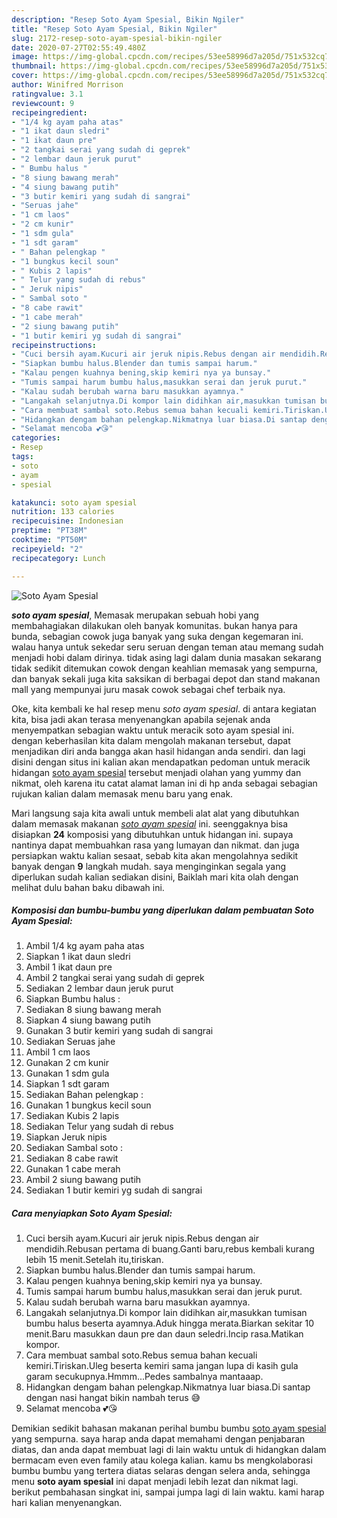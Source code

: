 ```yaml
---
description: "Resep Soto Ayam Spesial, Bikin Ngiler"
title: "Resep Soto Ayam Spesial, Bikin Ngiler"
slug: 2172-resep-soto-ayam-spesial-bikin-ngiler
date: 2020-07-27T02:55:49.480Z
image: https://img-global.cpcdn.com/recipes/53ee58996d7a205d/751x532cq70/soto-ayam-spesial-foto-resep-utama.jpg
thumbnail: https://img-global.cpcdn.com/recipes/53ee58996d7a205d/751x532cq70/soto-ayam-spesial-foto-resep-utama.jpg
cover: https://img-global.cpcdn.com/recipes/53ee58996d7a205d/751x532cq70/soto-ayam-spesial-foto-resep-utama.jpg
author: Winifred Morrison
ratingvalue: 3.1
reviewcount: 9
recipeingredient:
- "1/4 kg ayam paha atas"
- "1 ikat daun sledri"
- "1 ikat daun pre"
- "2 tangkai serai yang sudah di geprek"
- "2 lembar daun jeruk purut"
- " Bumbu halus "
- "8 siung bawang merah"
- "4 siung bawang putih"
- "3 butir kemiri yang sudah di sangrai"
- "Seruas jahe"
- "1 cm laos"
- "2 cm kunir"
- "1 sdm gula"
- "1 sdt garam"
- " Bahan pelengkap "
- "1 bungkus kecil soun"
- " Kubis 2 lapis"
- " Telur yang sudah di rebus"
- " Jeruk nipis"
- " Sambal soto "
- "8 cabe rawit"
- "1 cabe merah"
- "2 siung bawang putih"
- "1 butir kemiri yg sudah di sangrai"
recipeinstructions:
- "Cuci bersih ayam.Kucuri air jeruk nipis.Rebus dengan air mendidih.Rebusan pertama di buang.Ganti baru,rebus kembali kurang lebih 15 menit.Setelah itu,tiriskan."
- "Siapkan bumbu halus.Blender dan tumis sampai harum."
- "Kalau pengen kuahnya bening,skip kemiri nya ya bunsay."
- "Tumis sampai harum bumbu halus,masukkan serai dan jeruk purut."
- "Kalau sudah berubah warna baru masukkan ayamnya."
- "Langakah selanjutnya.Di kompor lain didihkan air,masukkan tumisan bumbu halus beserta ayamnya.Aduk hingga merata.Biarkan sekitar 10 menit.Baru masukkan daun pre dan daun seledri.Incip rasa.Matikan kompor."
- "Cara membuat sambal soto.Rebus semua bahan kecuali kemiri.Tiriskan.Uleg beserta kemiri sama jangan lupa di kasih gula garam secukupnya.Hmmm...Pedes sambalnya mantaaap."
- "Hidangkan dengam bahan pelengkap.Nikmatnya luar biasa.Di santap dengan nasi hangat bikin nambah terus 😅"
- "Selamat mencoba 💕😘"
categories:
- Resep
tags:
- soto
- ayam
- spesial

katakunci: soto ayam spesial 
nutrition: 133 calories
recipecuisine: Indonesian
preptime: "PT38M"
cooktime: "PT50M"
recipeyield: "2"
recipecategory: Lunch

---
```



![Soto Ayam Spesial](https://img-global.cpcdn.com/recipes/53ee58996d7a205d/751x532cq70/soto-ayam-spesial-foto-resep-utama.jpg)

<b><i>soto ayam spesial</i></b>, Memasak merupakan sebuah hobi yang membahagiakan dilakukan oleh banyak komunitas. bukan hanya para bunda, sebagian cowok juga banyak yang suka dengan kegemaran ini. walau hanya untuk sekedar seru seruan dengan teman atau memang sudah menjadi hobi dalam dirinya. tidak asing lagi dalam dunia masakan sekarang tidak sedikit ditemukan cowok dengan keahlian memasak yang sempurna, dan banyak sekali juga kita saksikan di berbagai depot dan stand makanan mall yang mempunyai juru masak cowok sebagai chef terbaik nya.

Oke, kita kembali ke hal resep menu <i>soto ayam spesial</i>. di antara kegiatan kita, bisa jadi akan terasa menyenangkan apabila sejenak anda menyempatkan sebagian waktu untuk meracik soto ayam spesial ini. dengan keberhasilan kita dalam mengolah makanan tersebut, dapat menjadikan diri anda bangga akan hasil hidangan anda sendiri. dan lagi disini dengan situs ini kalian akan mendapatkan pedoman untuk meracik hidangan <u>soto ayam spesial</u> tersebut menjadi olahan yang yummy dan nikmat, oleh karena itu catat alamat laman ini di hp anda sebagai sebagian rujukan kalian dalam memasak menu baru yang enak.




Mari langsung saja kita awali untuk membeli alat alat yang dibutuhkan dalam memasak makanan <u><i>soto ayam spesial</i></u> ini. seenggaknya bisa disiapkan <b>24</b> komposisi yang dibutuhkan untuk hidangan ini. supaya nantinya dapat membuahkan rasa yang lumayan dan nikmat. dan juga persiapkan waktu kalian sesaat, sebab kita akan mengolahnya sedikit banyak dengan <b>9</b> langkah mudah. saya menginginkan segala yang diperlukan sudah kalian sediakan disini, Baiklah mari kita olah dengan melihat dulu bahan baku dibawah ini.

<!--inarticleads1-->

##### Komposisi dan bumbu-bumbu yang diperlukan dalam pembuatan Soto Ayam Spesial:

1. Ambil 1/4 kg ayam paha atas
1. Siapkan 1 ikat daun sledri
1. Ambil 1 ikat daun pre
1. Ambil 2 tangkai serai yang sudah di geprek
1. Sediakan 2 lembar daun jeruk purut
1. Siapkan  Bumbu halus :
1. Sediakan 8 siung bawang merah
1. Siapkan 4 siung bawang putih
1. Gunakan 3 butir kemiri yang sudah di sangrai
1. Sediakan Seruas jahe
1. Ambil 1 cm laos
1. Gunakan 2 cm kunir
1. Gunakan 1 sdm gula
1. Siapkan 1 sdt garam
1. Sediakan  Bahan pelengkap :
1. Gunakan 1 bungkus kecil soun
1. Sediakan  Kubis 2 lapis
1. Sediakan  Telur yang sudah di rebus
1. Siapkan  Jeruk nipis
1. Sediakan  Sambal soto :
1. Sediakan 8 cabe rawit
1. Gunakan 1 cabe merah
1. Ambil 2 siung bawang putih
1. Sediakan 1 butir kemiri yg sudah di sangrai




<!--inarticleads2-->

##### Cara menyiapkan Soto Ayam Spesial:

1. Cuci bersih ayam.Kucuri air jeruk nipis.Rebus dengan air mendidih.Rebusan pertama di buang.Ganti baru,rebus kembali kurang lebih 15 menit.Setelah itu,tiriskan.
1. Siapkan bumbu halus.Blender dan tumis sampai harum.
1. Kalau pengen kuahnya bening,skip kemiri nya ya bunsay.
1. Tumis sampai harum bumbu halus,masukkan serai dan jeruk purut.
1. Kalau sudah berubah warna baru masukkan ayamnya.
1. Langakah selanjutnya.Di kompor lain didihkan air,masukkan tumisan bumbu halus beserta ayamnya.Aduk hingga merata.Biarkan sekitar 10 menit.Baru masukkan daun pre dan daun seledri.Incip rasa.Matikan kompor.
1. Cara membuat sambal soto.Rebus semua bahan kecuali kemiri.Tiriskan.Uleg beserta kemiri sama jangan lupa di kasih gula garam secukupnya.Hmmm...Pedes sambalnya mantaaap.
1. Hidangkan dengam bahan pelengkap.Nikmatnya luar biasa.Di santap dengan nasi hangat bikin nambah terus 😅
1. Selamat mencoba 💕😘




Demikian sedikit bahasan makanan perihal bumbu bumbu <u>soto ayam spesial</u> yang sempurna. saya harap anda dapat memahami dengan penjabaran diatas, dan anda dapat membuat lagi di lain waktu untuk di hidangkan dalam bermacam even even family atau kolega kalian. kamu bs mengkolaborasi bumbu bumbu yang tertera diatas selaras dengan selera anda, sehingga menu <b>soto ayam spesial</b> ini dapat menjadi lebih lezat dan nikmat lagi. berikut pembahasan singkat ini, sampai jumpa lagi di lain waktu. kami harap hari kalian menyenangkan.
